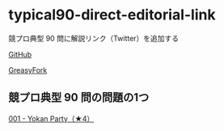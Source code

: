 # typical90-direct-editorial-link

競プロ典型 90 問に解説リンク（Twitter）を追加する

[GitHub](https://github.com/hotarunx/typical90-direct-editorial-link)

[GreasyFork](https://greasyfork.org/ja/scripts/455946-typical90-direct-editorial-link)

## 競プロ典型 90 問の問題の1つ

[001 \- Yokan Party（★4）](https://atcoder.jp/contests/typical90/tasks/typical90_a)
